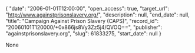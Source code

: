 {
  "date": "2006-01-01T12:00:00", 
  "open_access": true, 
  "target_url": "http://www.againstprisonslavery.org/", 
  "description": null, 
  "end_date": null, 
  "title": "Campaign Against Prison Slavery (CAPS)", 
  "record_id": "20060101T120000/+0x866js8Vy3Zz5j4/QVOQ==", 
  "publisher": "againstprisonslavery.org", 
  "slug": 61833275, 
  "start_date": null
}

None